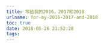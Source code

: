 ```yaml
---
title: 写给我的2016，2017和2018
urlname: for-my-2016-2017-and-2018
toc: true
date: 2018-05-26 21:52:28
tags:
---
```


